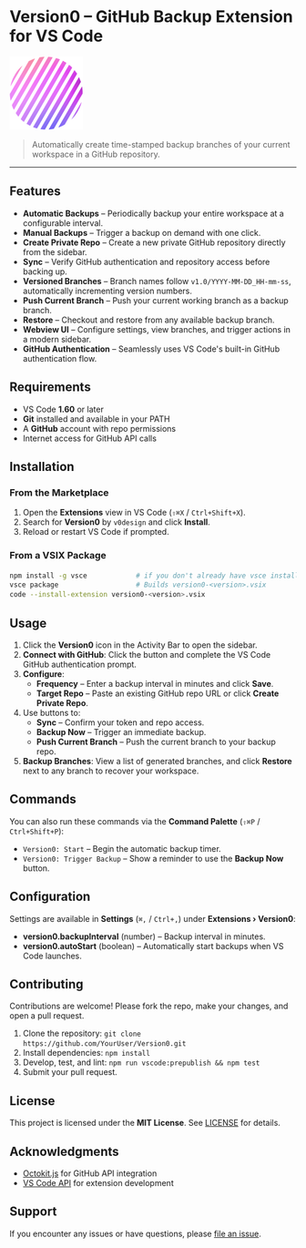 # Version0 – GitHub Backup Extension for VS Code

![Version0 Logo](Version0_image.png)

> Automatically create time-stamped backup branches of your current workspace in a GitHub repository.

---

## Features

- **Automatic Backups** – Periodically backup your entire workspace at a configurable interval.
- **Manual Backups** – Trigger a backup on demand with one click.
- **Create Private Repo** – Create a new private GitHub repository directly from the sidebar.
- **Sync** – Verify GitHub authentication and repository access before backing up.
- **Versioned Branches** – Branch names follow `v1.0/YYYY-MM-DD_HH-mm-ss`, automatically incrementing version numbers.
- **Push Current Branch** – Push your current working branch as a backup branch.
- **Restore** – Checkout and restore from any available backup branch.
- **Webview UI** – Configure settings, view branches, and trigger actions in a modern sidebar.
- **GitHub Authentication** – Seamlessly uses VS Code's built-in GitHub authentication flow.

## Requirements

- VS Code **1.60** or later
- **Git** installed and available in your PATH
- A **GitHub** account with repo permissions
- Internet access for GitHub API calls

## Installation

### From the Marketplace

1. Open the **Extensions** view in VS Code (`⇧⌘X` / `Ctrl+Shift+X`).
2. Search for **Version0** by `v0design` and click **Install**.
3. Reload or restart VS Code if prompted.

### From a VSIX Package

```bash
npm install -g vsce            # if you don't already have vsce installed
vsce package                   # Builds version0-<version>.vsix
code --install-extension version0-<version>.vsix
```

## Usage

1. Click the **Version0** icon in the Activity Bar to open the sidebar.
2. **Connect with GitHub**: Click the button and complete the VS Code GitHub authentication prompt.
3. **Configure**:
   - **Frequency** – Enter a backup interval in minutes and click **Save**.
   - **Target Repo** – Paste an existing GitHub repo URL or click **Create Private Repo**.
4. Use buttons to:
   - **Sync** – Confirm your token and repo access.
   - **Backup Now** – Trigger an immediate backup.
   - **Push Current Branch** – Push the current branch to your backup repo.
5. **Backup Branches**: View a list of generated branches, and click **Restore** next to any branch to recover your workspace.

## Commands

You can also run these commands via the **Command Palette** (`⇧⌘P` / `Ctrl+Shift+P`):

- `Version0: Start` – Begin the automatic backup timer.
- `Version0: Trigger Backup` – Show a reminder to use the **Backup Now** button.

## Configuration

Settings are available in **Settings** (`⌘,` / `Ctrl+,`) under **Extensions › Version0**:

- **version0.backupInterval** (number) – Backup interval in minutes.
- **version0.autoStart** (boolean) – Automatically start backups when VS Code launches.

## Contributing

Contributions are welcome! Please fork the repo, make your changes, and open a pull request.

1. Clone the repository: `git clone https://github.com/YourUser/Version0.git`
2. Install dependencies: `npm install`
3. Develop, test, and lint: `npm run vscode:prepublish && npm test`
4. Submit your pull request.

## License

This project is licensed under the **MIT License**. See [LICENSE](LICENSE) for details.

## Acknowledgments

- [Octokit.js](https://github.com/octokit/rest.js/) for GitHub API integration
- [VS Code API](https://code.visualstudio.com/api) for extension development

## Support

If you encounter any issues or have questions, please [file an issue](https://github.com/yourusernameS3bRR/version0/issues). 